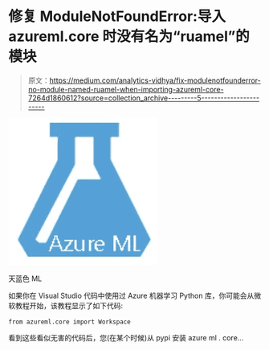 # 修复 ModuleNotFoundError:导入 azureml.core 时没有名为“ruamel”的模块

> 原文：<https://medium.com/analytics-vidhya/fix-modulenotfounderror-no-module-named-ruamel-when-importing-azureml-core-7264d1860612?source=collection_archive---------5----------------------->

![](img/f864cb6f46d27b5bd4fbdf5ef970d9a6.png)

天蓝色 ML

如果你在 Visual Studio 代码中使用过 Azure 机器学习 Python 库，你可能会从微软教程开始，该教程显示了如下代码:

```
from azureml.core import Workspace
```

看到这些看似无害的代码后，您(在某个时候)从 pypi 安装 azure ml . core…